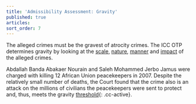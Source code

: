 ```yaml
---
title: 'Admissibility Assessment: Gravity'
published: true
articles:
sort_order: 7
---
```



The alleged crimes must be the gravest of atrocity crimes. The ICC OTP determines gravity by looking at the <u>scale</u>, <u>nature</u>, <u>manner</u> and <u>impact</u> of the alleged crimes.

Abdallah Banda Abakaer Nourain and Saleh Mohammed Jerbo Jamus were charged with killing 12 African Union peacekeepers in 2007. Despite the relatively small number of deaths, the Court found that the crime also is an attack on the millions of civilians the peacekeepers were sent to protect and, thus, meets the gravity [threshold](){: .cc-active}.
